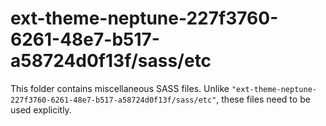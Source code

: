 # ext-theme-neptune-227f3760-6261-48e7-b517-a58724d0f13f/sass/etc

This folder contains miscellaneous SASS files. Unlike `"ext-theme-neptune-227f3760-6261-48e7-b517-a58724d0f13f/sass/etc"`, these files
need to be used explicitly.
